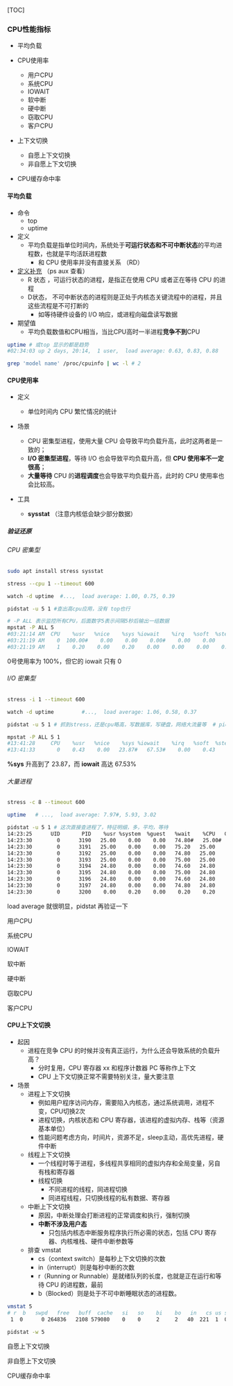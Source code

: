 [TOC]

### CPU性能指标

- 
  平均负载

- CPU使用率
  - 用户CPU
  - 系统CPU
  - IOWAIT
  - 软中断
  - 硬中断
  - 窃取CPU
  - 客户CPU
- 上下文切换
  - 自愿上下文切换
  - 非自愿上下文切换
- CPU缓存命中率





#### 平均负载

- 命令
  - top
  - uptime
- 定义
  - 平均负载是指单位时间内，系统处于**可运行状态和不可中断状态**的平均进程数，也就是平均活跃进程数
    - 和 CPU 使用率并没有直接关系 （RD）
- [定义补充]( http://www.brendangregg.com/blog/2017-08-08/linux-load-averages.html) （ps aux 查看）
  - R 状态 ，可运行状态的进程，是指正在使用 CPU 或者正在等待 CPU 的进程
  - D状态， 不可中断状态的进程则是正处于内核态关键流程中的进程，并且这些流程是不可打断的
    - 如等待硬件设备的 I/O 响应，或进程向磁盘读写数据
- 期望值
  - 平均负载数值和CPU相当，当比CPU高时一半进程**竞争不到**CPU



```bash
uptime # 或top 显示的都是趋势  
#02:34:03 up 2 days, 20:14,  1 user,  load average: 0.63, 0.83, 0.88

grep 'model name' /proc/cpuinfo | wc -l # 2
```

#### CPU使用率

- 定义

  - 单位时间内 CPU 繁忙情况的统计

- 场景

  - CPU 密集型进程，使用大量 CPU 会导致平均负载升高，此时这两者是一致的；
  - **I/O 密集型进程**，等待 I/O 也会导致平均负载升高，但 **CPU 使用率不一定很高**；
  - **大量等待** CPU 的**进程调度**也会导致平均负载升高，此时的 CPU 使用率也会比较高。

- 工具

  - **sysstat**   （注意内核低会缺少部分数据）

##### 验证还原

###### CPU 密集型

  ~~~bash
  sudo apt install stress sysstat
  
  stress --cpu 1 --timeout 600
  
  watch -d uptime  #...,  load average: 1.00, 0.75, 0.39
  
  pidstat -u 5 1 #查出高cpu应用，没有 top也行 
  
  # -P ALL 表示监控所有CPU，后面数字5表示间隔5秒后输出一组数据
  mpstat -P ALL 5
  #03:21:14 AM  CPU    %usr   %nice    %sys %iowait    %irq   %soft  %steal  %guest  %gnice   %idle
  #03:21:19 AM    0  100.00#    0.00    0.00    0.00#    0.00    0.00    0.00    0.00    0.00    0.00
  #03:21:19 AM    1    0.20    0.00    0.20    0.00    0.00    0.00    0.00    0.00    0.00   99.60
  ~~~

  0号使用率为 100%，但它的 iowait 只有 0



###### I/O 密集型

~~~bash
stress -i 1 --timeout 600

watch -d uptime			#...,  load average: 1.06, 0.58, 0.37

pidstat -u 5 1 # 抓到stress，还是cpu略高，写数据库，写硬盘，网络大流量等  # pidstat -d 未验证

mpstat -P ALL 5 1
#13:41:28     CPU    %usr   %nice    %sys %iowait    %irq   %soft  %steal  %guest  %gnice 
#13:41:33       0    0.43    0.00   23.87#   67.53#    0.00    0.43    0.00    0.00    0.00    7.74
~~~

 **%sys** 升高到了 23.87，而 **iowait** 高达 67.53%



###### 大量进程

```bash
stress -c 8 --timeout 600

uptime   # ...,  load average: 7.97#, 5.93, 3.02

pidstat -u 5 1 # 这次直接查进程了，特征明细，多，平均，等待
14:23:25      UID       PID    %usr %system  %guest   %wait    %CPU   CPU  Command
14:23:30        0      3190   25.00    0.00    0.00   74.80#   25.00#     0  stress
14:23:30        0      3191   25.00    0.00    0.00   75.20   25.00     0  stress
14:23:30        0      3192   25.00    0.00    0.00   74.80   25.00     1  stress
14:23:30        0      3193   25.00    0.00    0.00   75.00   25.00     1  stress
14:23:30        0      3194   24.80    0.00    0.00   74.60   24.80     0  stress
14:23:30        0      3195   24.80    0.00    0.00   75.00   24.80     0  stress
14:23:30        0      3196   24.80    0.00    0.00   74.60   24.80     1  stress
14:23:30        0      3197   24.80    0.00    0.00   74.80   24.80     1  stress
14:23:30        0      3200    0.00    0.20    0.00    0.20    0.20     0  pidstat
```

load average 就很明显，pidstat 再验证一下



用户CPU

系统CPU

IOWAIT

软中断

硬中断

窃取CPU

客户CPU

#### CPU上下文切换

- 起因
  - 进程在竞争 CPU 的时候并没有真正运行，为什么还会导致系统的负载升高？
    - 分时复用，CPU 寄存器 xx 和程序计数器 PC 等称作上下文
    - CPU 上下文切换正常不需要特别关注，量大要注意
- 场景
  - 进程上下文切换
    - 例如用户程序访问内存，需要陷入内核态，通过系统调用，进程不变，CPU切换2次
    - 进程切换，内核状态和 CPU 寄存器，该进程的虚拟内存、栈等（资源基本单位）
    - 性能问题考虑方向，时间片，资源不足，sleep主动，高优先进程，硬件中断
  - 线程上下文切换
    - 一个线程时等于进程，多线程共享相同的虚拟内存和全局变量，另自有栈和寄存器
    - 线程切换
      - 不同进程的线程，同进程切换
      - 同进程线程，只切换线程的私有数据、寄存器
  - 中断上下文切换
    - 原因，中断处理会打断进程的正常调度和执行，强制切换
    - **中断不涉及用户态**
      - 只包括内核态中断服务程序执行所必需的状态，包括 CPU 寄存器、内核堆栈、硬件中断参数等
  - 排查 vmstat
    - cs（context switch）是每秒上下文切换的次数
    - in（interrupt）则是每秒中断的次数
    - r（Running or Runnable）是就绪队列的长度，也就是正在运行和等待 CPU 的进程数，最前
    - b（Blocked）则是处于不可中断睡眠状态的进程数。



~~~bash
vmstat 5
# r  b   swpd   free   buff  cache   si   so    bi    bo   in   cs us sy id wa st
 1  0      0 264836   2108 579080    0    0     2     2   40  221  1  0 99  0  0

pidstat -w 5 
~~~







自愿上下文切换

非自愿上下文切换

CPU缓存命中率